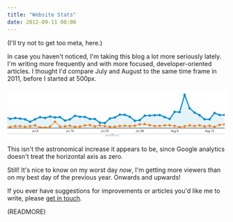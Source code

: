 ```yaml
---
title: "Website Stats"
date: 2012-09-11 00:00
---
```


(I'll try not to get too meta, here.)

In case you haven't noticed, I'm taking this blog a lot more seriously lately. I'm writing more frequently and with more focused, developer-oriented articles. I thought I'd compare July and August to the same time frame in 2011, before I started at 500px.

 ![](/img/import/blog/website-stats/BC274FF66EAA45B3AA3294C83BEA7E47.png)

This isn't the astronomical increase it appears to be, since Google analytics doesn't treat the horizontal axis as zero.

Still! It's nice to know on my worst day _now_, I'm getting more viewers than on my best day of the previous year. Onwards and upwards!

If you ever have suggestions for improvements or articles you'd like me to write, please [get in touch](/about/).

(READMORE)
